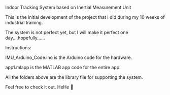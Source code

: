 Indoor Tracking System based on Inertial Measurement Unit

This is the initial development of the project that I did during my 10 weeks of industrial training.

The system is not perfect yet, but I will make it perfect one day....hopefully...... 

Instructions:

IMU_Arduino_Code.ino is the Arduino code for the hardware.

app1.mlapp is the MATLAB app code for the entire app.

All the folders above are the library file for supporting the system.


Feel free to check it out. HeHe 👨

